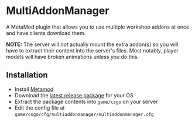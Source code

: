 # MultiAddonManager

A MetaMod plugin that allows you to use multiple workshop addons at once and have clients download them.

**NOTE:** The server will *not* actually mount the extra addon(s) so you will have to extract their content into the server's files. Most notably, player models will have broken animations unless you do this.
## Installation

- Install [Metamod](https://cs2.poggu.me/metamod/installation/)
- Download the [latest release package](https://github.com/Source2ZE/MultiAddonManager/releases/latest) for your OS
- Extract the package contents into `game/csgo` on your server
- Edit the config file at `game/csgo/cfg/multiaddonmanager/multiaddonmanager.cfg`

